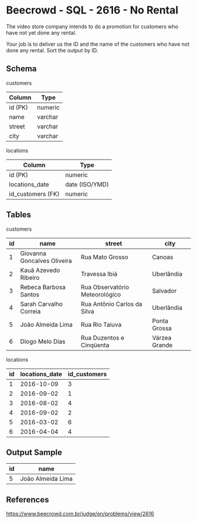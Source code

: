 # Beecrowd - SQL - 2616 - No Rental

The video store company intends to do a promotion for customers who have not yet done any rental.

Your job is to deliver us the ID and the name of the customers who have not done any rental.
Sort the output by ID.

## Schema
customers

| Column  | Type    |
|---------|---------|
| id (PK) | numeric |
| name    | varchar |
| street  | varchar |
| city    | varchar |


locations

| Column            | Type           |
|-------------------|----------------|
| id (PK)           | numeric        |
| locations_date    | date (ISO/YMD) |
| id_customers (FK) | numeric        |


## Tables
customers

| id  | name                        | street                         | city          |
|-----|-----------------------------|--------------------------------|---------------|
| 1   | Giovanna Goncalves Oliveira | Rua Mato Grosso                | Canoas        |
| 2   | Kauã Azevedo Ribeiro        | Travessa Ibiá                  | Uberlândia    |
| 3   | Rebeca Barbosa Santos       | Rua Observatório Meteorológico | Salvador      |
| 4   | Sarah Carvalho Correia      | Rua Antônio Carlos da Silva    | Uberlândia    |
| 5   | João Almeida Lima           | Rua Rio Taiuva                 | Ponta Grossa  |
| 6   | Diogo Melo Dias             | Rua Duzentos e Cinqüenta       | Várzea Grande |

locations

| id  | locations_date | id_customers |
|-----|----------------|--------------|
| 1   | 2016-10-09     | 3            |
| 2   | 2016-09-02     | 1            |
| 3   | 2016-08-02     | 4            |
| 4   | 2016-09-02     | 2            |
| 5   | 2016-03-02     | 6            |
| 6   | 2016-04-04     | 4            |



## Output Sample

| id  | name              |
|-----|-------------------|
| 5   | João Almeida Lima |


## References
https://www.beecrowd.com.br/judge/en/problems/view/2616